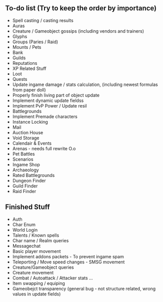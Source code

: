 ## To-do list (Try to keep the order by importance)
* Spell casting / casting results
* Auras
* Creature / Gameobject gossips (including vendors and trainers)
* Glyphs
* Groups (Paries / Raid)
* Mounts / Pets
* Bank
* Guilds
* Reputations
* XP Related Stuff
* Loot
* Quests
* Update ingame damage / stats calculation, (including newest formulas from paper doll)
* Properly finish living part of object update
* Implement dynamic update fieldss
* Implement PvP Power / Update resil
* Battlegrounds
* Implement Premade characters
* Instance Locking
* Mail
* Auction House
* Void Storage
* Calendair & Events
* Arenas - needs full rewrite O.o
* Pet Battles
* Scenarios
* Ingame Shop
* Archaeology
* Rated Battlegrounds
* Dungeon Finder
* Guild Finder
* Raid Finder

## Finished Stuff
* Auth
* Char Enum
* World Login
* Talents / Known spells
* Char name / Realm queries
* Messagechat
* Basic player movement
* Implement addons packets - To prevent ingame spam
* Teleporting / Move speed changes - SMSG movement
* Creature/Gameobject queries
* Creature movement
* Combat / Autoattack / Attacker stats ...
* Item swapping / equiping
* Gameobejct transparency (general bug - not structure related, wrong values in update fields)
